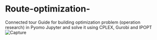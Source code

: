 # Route-optimization-
Connected tour Guide for building optimization problem (operation research) in Pyomo Jupyter and solve it using CPLEX, Gurobi and IPOPT
![Capture](https://user-images.githubusercontent.com/69467706/158595191-c67b4692-88b2-4213-a1da-782b10e7be75.JPG)
